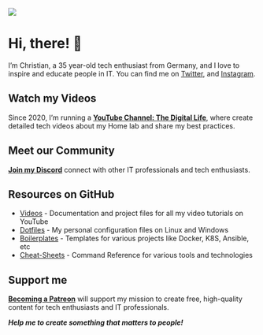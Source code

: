 ![](https://cnd-prod-1.s3.us-west-004.backblazeb2.com/new-banner4-scaled-for-github.jpg)

# Hi, there! 👋

I’m Christian, a 35 year-old tech enthusiast from Germany, and I love to inspire and educate people in IT. You can find me on [Twitter](https://twitter.com/christian_tdl), and [Instagram](https://www.instagram.com/christian_tdl/).

## Watch my Videos

Since 2020, I’m running a **[YouTube Channel: The Digital Life](https://www.youtube.com/channel/UCZNhwA1B5YqiY1nLzmM0ZRg)**, where create detailed tech videos about my Home lab and share my best practices.

## Meet our Community

**[Join my Discord](https://discord.com/invite/bz2SN7d)** connect with other IT professionals and tech enthusiasts.

## Resources on GitHub

- [Videos](https://github.com/xcad2k/videos) - Documentation and project files for all my video tutorials on YouTube
- [Dotfiles](https://github.com/xcad2k/dotfiles) - My personal configuration files on Linux and Windows
- [Boilerplates](https://github.com/xcad2k/boilerplates) - Templates for various projects like Docker, K8S, Ansible, etc
- [Cheat-Sheets](https://github.com/xcad2k/cheat-sheets) - Command Reference for various tools and technologies

## Support me

**[Becoming a Patreon](https://www.patreon.com/christianlempa)** will support my mission to create free, high-quality content for tech enthusiasts and IT professionals.

***Help me to create something that matters to people!***
